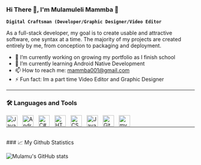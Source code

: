 ### Hi There 👋, I'm Mulamuleli Mammba 📔

**`Digital Craftsman (Developer/Graphic Designer/Video Editor`**

As a full-stack developer, my goal is to create usable and attractive software, one syntax at a time. The majority of my projects are created entirely by me, from conception to packaging and deployment.


- 🔭 I’m currently working on growing my portfolio as I finish school
- 🌱 I’m currently learning Android Native Development
- 📫 How to reach me: mammba001@gmail.com
- ⚡ Fun fact: Im a part time Video Editor and Graphic Designer

---

### 🛠️ Languages and Tools

<img align="left" alt="Java" width="30px" style="padding-right:10px;" src="https://cdn.jsdelivr.net/gh/devicons/devicon/icons/java/java-original.svg"/>
<img align="left" alt="Android Studio" width="30px" style="padding-right:10px;" src="https://cdn.jsdelivr.net/gh/devicons/devicon/icons/androidstudio/androidstudio-original.svg"/>
<img align="left" alt="C#" width="30px" style="padding-right:10px;" src="https://cdn.jsdelivr.net/gh/devicons/devicon/icons/csharp/csharp-original.svg" />
<img align="left" alt="HTML" width="30px" style="padding-right:10px;" src="https://cdn.jsdelivr.net/gh/devicons/devicon/icons/html5/html5-plain.svg" />
<img align="left" alt="CSS" width="30px" style="padding-right:10px;" src="https://cdn.jsdelivr.net/gh/devicons/devicon/icons/css3/css3-plain.svg" />
<img align="left" alt="JavaScript" width="30px" style="padding-right:10px;" src="https://cdn.jsdelivr.net/gh/devicons/devicon/icons/javascript/javascript-plain.svg" />
<img align="left" alt="GitHub" width="30px" style="padding-right:10px;" src="https://cdn.jsdelivr.net/gh/devicons/devicon/icons/github/github-original-wordmark.svg" />
<img align="left" alt="my Sql" width="30px" style="padding-right:10px;"  src="https://cdn.jsdelivr.net/gh/devicons/devicon/icons/mysql/mysql-original-wordmark.svg" />
<br />

---
<br/>
### 📈 My Github Statistics

![Mulamu's GitHub stats](https://github-readme-stats.vercel.app/api?username=mulamumammba&show_icons=true&theme=gotham)
